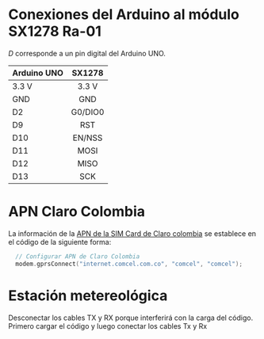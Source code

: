 # Conexiones del Arduino al módulo SX1278 Ra-01

*D* corresponde a un pin digital del Arduino UNO.

| Arduino UNO| SX1278   |
|:-----------|:--------:|
| 3.3 V      | 3.3 V    |
| GND        | GND      |
| D2         | G0/DIO0  |
| D9         | RST      |
| D10        | EN/NSS   |
| D11        | MOSI     |
| D12        | MISO     |
| D13        | SCK      |

# APN Claro Colombia

La información de la [APN de la SIM Card de Claro colombia](https://selectra.com.co/empresas/claro/celulares/apn) se establece en el código de la siguiente forma:

```C++
  // Configurar APN de Claro Colombia
  modem.gprsConnect("internet.comcel.com.co", "comcel", "comcel");
```

# Estación metereológica

Desconectar los cables TX y RX porque interferirá con la carga del código.
Primero cargar el código y luego conectar los cables Tx y Rx